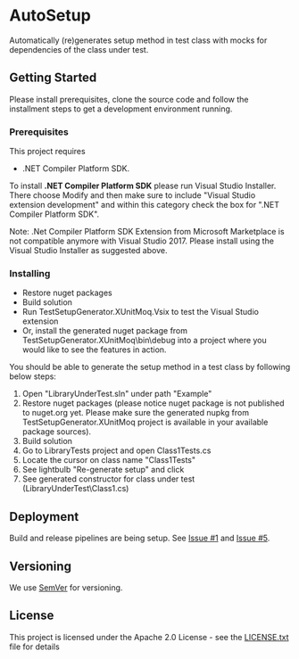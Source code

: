 # AutoSetup

Automatically (re)generates setup method in test class with mocks for dependencies of the class under test.

## Getting Started

Please install prerequisites, clone the source code and follow the installment steps to get a development environment running.

### Prerequisites

This project requires 
* .NET Compiler Platform SDK. 

To install **.NET Compiler Platform SDK** please run Visual Studio Installer. There choose Modify and then make sure to include "Visual Studio extension development" and within this category check the box for ".NET Compiler Platform SDK".

Note: .Net Compiler Platform SDK Extension from Microsoft Marketplace is not compatible anymore with Visual Studio 2017. Please install using the Visual Studio Installer as suggested above.

### Installing

* Restore nuget packages
* Build solution
* Run TestSetupGenerator.XUnitMoq.Vsix to test the Visual Studio extension
* Or, install the generated nuget package from TestSetupGenerator.XUnitMoq\bin\debug into a project where you would like to see the features in action.

You should be able to generate the setup method in a test class by following below steps:

1. Open "LibraryUnderTest.sln" under path "Example"
2. Restore nuget packages (please notice nuget package is not published to nuget.org yet. Please make sure the generated nupkg from TestSetupGenerator.XUnitMoq project is available in your available package sources).
3. Build solution
4. Go to LibraryTests project and open Class1Tests.cs
5. Locate the cursor on class name "Class1Tests"
6. See lightbulb "Re-generate setup" and click
7. See generated constructor for class under test (LibraryUnderTest\Class1.cs)
<!--
## Running the tests

Explain how to run the automated tests for this system

### Break down into end to end tests

Explain what these tests test and why

```
Give an example
```

### And coding style tests

Explain what these tests test and why

```
Give an example
```
-->

## Deployment

Build and release pipelines are being setup. See [Issue #1](https://github.com/tukaya/autosetup/issues/1) and [Issue #5](https://github.com/tukaya/autosetup/issues/5).

<!--
## Built With

* [Dropwizard](http://www.dropwizard.io/1.0.2/docs/) - The web framework used
* [Maven](https://maven.apache.org/) - Dependency Management
* [ROME](https://rometools.github.io/rome/) - Used to generate RSS Feeds

## Contributing

Please read [CONTRIBUTING.md](https://gist.github.com/PurpleBooth/b24679402957c63ec426) for details on our code of conduct, and the process for submitting pull requests to us.
-->
## Versioning

We use [SemVer](http://semver.org/) for versioning. 

<!--
## Authors

* **Tuba Kaya** - *Initial work* - [autosetup](https://github.com/tukaya/autosetup)

See also the list of [contributors](https://github.com/tukaya/autosetup/contributors) who participated in this project.

-->

## License

This project is licensed under the Apache 2.0 License - see the [LICENSE.txt](LICENSE.txt) file for details

<!--
## Acknowledgments

* Hat tip to anyone whose code was used
* Inspiration
* etc
-->